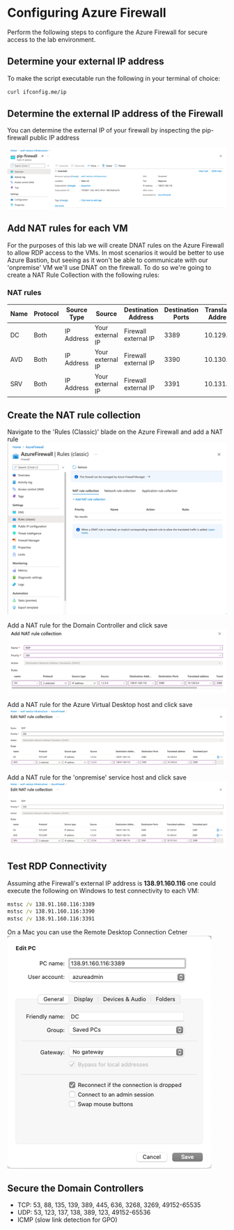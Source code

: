 # Configuring Azure Firewall

Perform the following steps to configure the Azure Firewall for secure access to the lab environment.

## Determine your external IP address

To make the script executable run the following in your terminal of choice:

```bash
curl ifconfig.me/ip
```

## Determine the external IP address of the Firewall

You can determine the external IP of your firewall by inspecting the pip-firewall public IP address

![Firewall IP](https://github.com/MSBrett/azfw_hybrid/raw/master/resources/Firewall_IP.png)

## Add NAT rules for each VM

For the purposes of this lab we will create DNAT rules on the Azure Firewall to allow RDP access to the VMs.  In most scenarios it would be better to use Azure Bastion, but seeing as it won't be able to communicate with our 'onpremise' VM we'll use DNAT on the firewall.  To do so we're going to create a NAT Rule Collection with the following rules:

### NAT rules

| Name | Protocol | Source Type | Source           | Destination Address  | Destination Ports | Translated Address | Translated Ports |
|------|----------|-------------|------------------|----------------------|-------------------|--------------------|------------------|
| DC   | Both     | IP Address  | Your external IP | Firewall external IP | 3389              | 10.129.0.4         | 3389             |
| AVD  | Both     | IP Address  | Your external IP | Firewall external IP | 3390              | 10.130.0.4         | 3389             |
| SRV  | Both     | IP Address  | Your external IP | Firewall external IP | 3391              | 10.131.0.4         | 3389             |

## Create the NAT rule collection

Navigate to the 'Rules (Classic)' blade on the Azure Firewall and add a NAT rule
![Add NAT - Begin](https://github.com/MSBrett/azfw_hybrid/raw/master/resources/Add_NAT_1.png)

Add a NAT rule for the Domain Controller and click save
![Add NAT - DC](https://github.com/MSBrett/azfw_hybrid/raw/master/resources/Add_NAT_2.png)

Add a NAT rule for the Azure Virtual Desktop host and click save
![Edit NAT - AVD Host](https://github.com/MSBrett/azfw_hybrid/raw/master/resources/Edit_NAT_1.png)

Add a NAT rule for the 'onpremise' service host and click save
![Edit NAT - Onprem Server](https://github.com/MSBrett/azfw_hybrid/raw/master/resources/Edit_NAT_2.png)


## Test RDP Connectivity

Assuming athe Firewall's external IP address is **138.91.160.116** one could execute the following on Windows to test connectivity to each VM:

```cmd
mstsc /v 138.91.160.116:3389
mstsc /v 138.91.160.116:3390
mstsc /v 138.91.160.116:3391
```

On a Mac you can use the Remote Desktop Connection Cetner
![MAC RDP](https://github.com/MSBrett/azfw_hybrid/raw/master/resources/RDP_Connection_Center.png)

## Secure the Domain Controllers

- TCP: 53, 88, 135, 139, 389, 445, 636, 3268, 3269, 49152-65535
- UDP: 53, 123, 137, 138, 389, 123, 49152-65536
- ICMP (slow link detection for GPO)
